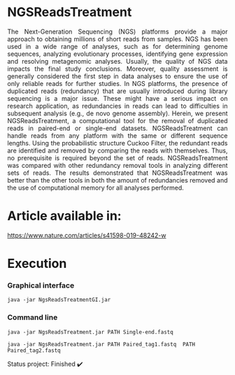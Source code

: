 # NGSReadsTreatment
<p align="justify">The Next-Generation Sequencing (NGS) platforms provide a major approach to obtaining millions of short reads from samples. NGS has been used in a wide range of analyses, such as for determining genome sequences, analyzing evolutionary processes, identifying gene expression and resolving metagenomic analyses. Usually, the quality of NGS data impacts the final study conclusions. Moreover, quality assessment is generally considered the first step in data analyses to ensure the use of only reliable reads for further studies. In NGS platforms, the presence of duplicated reads (redundancy) that are usually introduced during library sequencing is a major issue. These might have a serious impact on research application, as redundancies in reads can lead to difficulties in subsequent analysis (e.g., de novo genome assembly). Herein, we present NGSReadsTreatment, a computational tool for the removal of duplicated reads in paired-end or single-end datasets. NGSReadsTreatment can handle reads from any platform with the same or different sequence lengths. Using the probabilistic structure Cuckoo Filter, the redundant reads are identified and removed by comparing the reads with themselves. Thus, no prerequisite is required beyond the set of reads. NGSReadsTreatment was compared with other redundancy removal tools in analyzing different sets of reads. The results demonstrated that NGSReadsTreatment was better than the other tools in both the amount of redundancies removed and the use of computational memory for all analyses performed.</p>

# Article available in:
  https://www.nature.com/articles/s41598-019-48242-w

# Execution
### Graphical interface

    java -jar NgsReadsTreatmentGI.jar

### Command line

    java -jar NgsReadsTreatment.jar PATH Single-end.fastq

    java -jar NgsReadsTreatment.jar PATH Paired_tag1.fastq  PATH Paired_tag2.fastq

Status project: Finished :heavy_check_mark:
